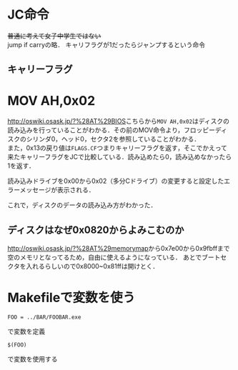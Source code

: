 # JC命令

~~普通に考えて女子中学生ではない~~  
jump if carryの略．
キャリフラグが1だったらジャンプするという命令

## キャリーフラグ

# MOV AH,0x02

<http://oswiki.osask.jp/?%28AT%29BIOS>こちらから`MOV AH,0x02`はディスクの読み込みを行っていることがわかる．その前のMOV命令より，フロッピーディスクのシリンダ0，ヘッド0，セクタ2を参照していることがわかる．  
また，0x13の戻り値は`FLAGS.CF`つまりキャリーフラグを返す，そこでかえって来たキャリーフラグをJCで比較している．読み込めたら0，読み込めなかったら1を返す．

読み込みドライブを0x00から0x02（多分Cドライブ）の変更すると設定したエラーメッセージが表示される．

これで，ディスクのデータの読み込み方がわかった．

## ディスクはなぜ0x0820からよみこむのか

<http://oswiki.osask.jp/?%28AT%29memorymap>から0x7e00から0x9fbffまで空のメモリとなってるため，自由に使えるようになっている．
あとでブートセクタを入れるらしいので0x8000~0x81ffは開けとく．

# Makefileで変数を使う

~~~
FOO = ../BAR/FOOBAR.exe
~~~
で変数を定義
~~~
$(FOO)
~~~
で変数を使用する
